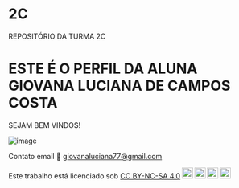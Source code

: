 # 2C
REPOSITÓRIO DA TURMA 2C

# ESTE É O PERFIL DA ALUNA GIOVANA LUCIANA DE CAMPOS COSTA

SEJAM BEM VINDOS!

![image](https://github.com/GiovanaLuciana2C/2C/assets/169793967/18bec09a-b0fb-4cf4-97c8-dcbfeaae8a76)

Contato email 📧 giovanaluciana77@gmail.com

<p xmlns:cc="http://creativecommons.org/ns#" >Este trabalho está licenciado sob <a href="https://creativecommons.org/licenses/by-nc-sa/4.0/?ref= selector-v1" target="_blank" rel="license noopener noreferrer" style="display:inline-block;">CC BY-NC-SA 4.0<img style="height:22px!important;margin-left:3px ;alinhamento vertical:fundo do texto;" src="https://mirrors.creativecommons.org/presskit/icons/cc.svg?ref=chooser-v1" alt=""><img style="height:22px!important;margin-left:3px;vertical -align:texto inferior;" src="https://mirrors.creativecommons.org/presskit/icons/by.svg?ref=chooser-v1" alt=""><img style="height:22px!important;margin-left:3px;vertical -align:texto inferior;" src="https://mirrors.creativecommons.org/presskit/icons/nc.svg?ref=chooser-v1" alt=""><img style="height:22px!important;margin-left:3px;vertical -align:texto inferior;" src="https://mirrors.creativecommons.org/presskit/icons/sa.svg?ref=chooser-v1" alt=""></a></p>
